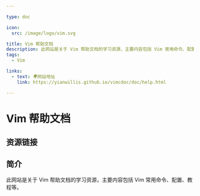 ```yaml
---

type: doc

icon:
  src: /image/logo/vim.svg

title: Vim 帮助文档
description: 此网站是关于 Vim 帮助文档的学习资源，主要内容包括 Vim 常用命令、配置、教程等。
tags:
  - Vim

links:
  - text: 🌍网站地址
    link: https://yianwillis.github.io/vimcdoc/doc/help.html

---
```


<ShowLogo />

# Vim 帮助文档

<ShowTags />

<ShowBreadcrumb />

## 资源链接

<ShowLinks />

## 简介

此网站是关于 Vim 帮助文档的学习资源，主要内容包括 Vim 常用命令、配置、教程等。
